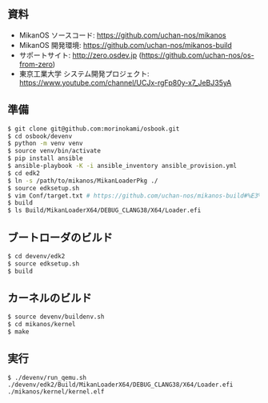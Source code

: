 ## 資料

* MikanOS ソースコード: https://github.com/uchan-nos/mikanos
* MikanOS 開発環境: https://github.com/uchan-nos/mikanos-build
* サポートサイト: http://zero.osdev.jp (https://github.com/uchan-nos/os-from-zero)
* 東京工業大学 システム開発プロジェクト: https://www.youtube.com/channel/UCJx-rgFp80y-x7_JeBJ35yA

## 準備

```sh
$ git clone git@github.com:morinokami/osbook.git
$ cd osbook/devenv
$ python -m venv venv
$ source venv/bin/activate
$ pip install ansible
$ ansible-playbook -K -i ansible_inventory ansible_provision.yml
$ cd edk2
$ ln -s /path/to/mikanos/MikanLoaderPkg ./
$ source edksetup.sh
$ vim Conf/target.txt # https://github.com/uchan-nos/mikanos-build#%E3%83%96%E3%83%BC%E3%83%88%E3%83%AD%E3%83%BC%E3%83%80%E3%83%BC%E3%81%AE%E3%83%93%E3%83%AB%E3%83%89
$ build
$ ls Build/MikanLoaderX64/DEBUG_CLANG38/X64/Loader.efi
```

## ブートローダのビルド

```sh
$ cd devenv/edk2
$ source edksetup.sh
$ build
```

## カーネルのビルド

```sh
$ source devenv/buildenv.sh
$ cd mikanos/kernel
$ make
```


## 実行

```
$ ./devenv/run_qemu.sh ./devenv/edk2/Build/MikanLoaderX64/DEBUG_CLANG38/X64/Loader.efi ./mikanos/kernel/kernel.elf
```